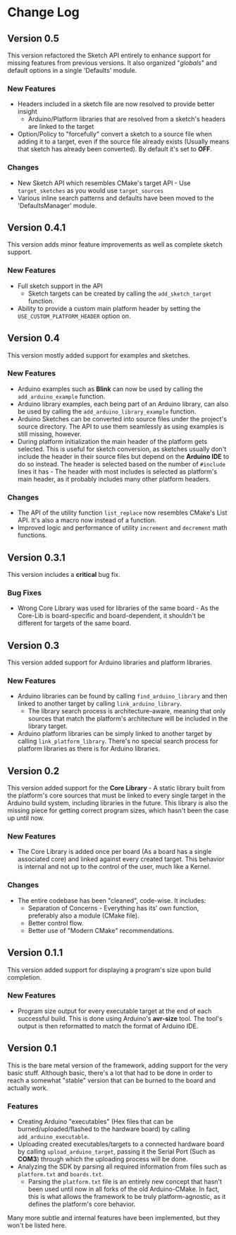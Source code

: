 # Change Log

## Version 0.5

This version refactored the Sketch API entirely to enhance support for missing features from previous versions. It also organized "*globals*"  and default options in a single 'Defaults' module.

### New Features

- Headers included in a sketch file are now resolved to provide better insight
  - Arduino/Platform libraries that are resolved from a sketch's headers are linked to the target
- Option/Policy to "forcefully" convert a sketch to a source file when adding it to a target, even if the source file already exists (Usually means that sketch has already been converted). By default it's set to **OFF**.

### Changes

* New Sketch API which resembles CMake's target API - Use `target_sketches` as you would use `target_sources`
* Various inline search patterns and defaults have been moved to the 'DefaultsManager' module.

## Version 0.4.1

This version adds minor feature improvements as well as complete sketch support.

### New Features

* Full sketch support in the API
  * Sketch targets can be created by calling the `add_sketch_target` function.
* Ability to provide a custom main platform header by setting the `USE_CUSTOM_PLATFORM_HEADER` option on.

## Version 0.4

This version mostly added support for examples and sketches.

### New Features

* Arduino examples such as **Blink** can now be used by calling the `add_arduino_example` function.
* Arduino library examples, each being part of an Arduino library, can also be used by calling the `add_arduino_library_example` function.
* Arduino Sketches can be converted into source files under the project's source directory.
  The API to use them seamlessly as using examples is still missing, however.
* During platform initialization the main header of the platform gets selected.
  This is useful for sketch conversion, as sketches usually don't include the header in their source files but depend on the **Arduino IDE** to do so instead.
  The header is selected based on the number of `#include` lines it has - The header with most includes is selected as platform's main header, as it probably includes many other platform headers.

### Changes

* The API of the utility function `list_replace` now resembles CMake's List API.
  It's also a macro now instead of a function.
* Improved logic and performance of utility `increment` and `decrement` math functions.

## Version 0.3.1

This version includes a **critical** bug fix.

### Bug Fixes

* Wrong Core Library was used for libraries of the same board - As the Core-Lib is board-specific and board-dependent, it shouldn't be different for targets of the same board.

## Version  0.3

This version added support for Arduino libraries and platform libraries.

### New Features

* Arduino libraries can be found by calling `find_arduino_library` and then linked to another target by calling `link_arduino_library`.
  * The library search process is architecture-aware, meaning that only sources that match the platform's architecture will be included in the library target.
* Arduino platform libraries can be simply linked to another target by calling `link_platform_library`.
  There's no special search process for platform libraries as there is for Arduino libraries.

## Version 0.2

This version added support for the **Core Library** - A static library built from the platform's core sources that must be linked to every single target in the Arduino build system, including libraries in the future.
This library is also the missing piece for getting correct program sizes, which hasn't been the case up until now.

### New Features

* The Core Library is added once per board (As a board has a single associated core) and linked against every created target. 
  This behavior is internal and not up to the control of the user, much like a Kernel.

### Changes

* The entire codebase has been "cleaned", code-wise. It includes:
  * Separation of Concerns - Everything has its' own function, preferably also a module (CMake file).
  * Better control flow.
  * Better use of "Modern CMake" recommendations.

## Version 0.1.1

This version added support for displaying a program's size upon build completion.

### New Features

* Program size output for every executable target at the end of each successful build.
  This is done using Arduino's **avr-size** tool.
  The tool's output is then reformatted to match the format of Arduino IDE.

## Version 0.1

This is the bare metal version of the framework, adding support for the very basic stuff.
Although basic, there's a lot that had to be done in order to reach a somewhat "stable" version that can be burned to the board and actually work.

### Features

* Creating Arduino "executables" (Hex files that can be burned/uploaded/flashed to the hardware board) by calling `add_arduino_executable`.
* Uploading created executables/targets to a connected hardware board by calling `upload_arduino_target`, passing it the Serial Port (Such as **COM3**) through which the uploading process will be done.
* Analyzing the SDK by parsing all required information from files such as `platform.txt` and `boards.txt`.
  * Parsing the `platform.txt` file is an entirely new concept that hasn't been used until now in all forks of the old Arduino-CMake. In fact, this is what allows the framework to be truly platform-agnostic, as it defines the platform's core behavior.

Many more subtle and internal features have been implemented, but they won't be listed here.


